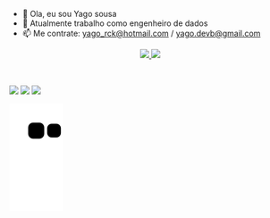 - 👋 Ola, eu sou Yago sousa
- 👀 Atualmente trabalho como engenheiro de dados
- 📫 Me contrate: yago_rck@hotmail.com / yago.devb@gmail.com


<div align="center">
  <a href="https://github.com/Yagorckff">
  <img height="180em" src="https://github-readme-stats.vercel.app/api?username=Yagorckff&show_icons=true&theme=dracula&include_all_commits=true&count_private=true"/>
  <img height="180em" src="https://github-readme-stats.vercel.app/api/top-langs/?username=Yagorckff&layout=compact&langs_count=7&theme=dracula"/>
</div>
<div style="display: inline_block"><br>


  
  ##
 
<div> 

  <a href="https://www.instagram.com/yagosousaff/" target="_blank"><img src="https://img.shields.io/badge/-Instagram-%23E4405F?style=for-the-badge&logo=instagram&logoColor=white" target="_blank"></a>
  <a href = "yago.devb@gmail.com"><img src="https://img.shields.io/badge/-Gmail-%23333?style=for-the-badge&logo=gmail&logoColor=white" target="_blank"></a>
  <a href="https://www.linkedin.com/in/yago-sousa-ff/" target="_blank"><img src="https://img.shields.io/badge/-LinkedIn-%230077B5?style=for-the-badge&logo=linkedin&logoColor=white" target="_blank"></a> 
 
  ![Snake animation](https://github.com/rafaballerini/rafaballerini/blob/output/github-contribution-grid-snake.svg)
 
</div>
